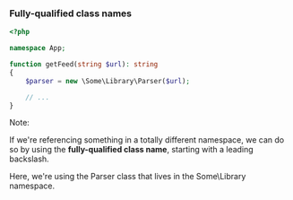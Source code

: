 ### Fully-qualified class names

```php
<?php

namespace App;

function getFeed(string $url): string
{
    $parser = new \Some\Library\Parser($url);

    // ...
}
```

Note:

If we're referencing something in a totally different namespace, we can do so by using the **fully-qualified class name**, starting with a leading backslash.

Here, we're using the Parser class that lives in the Some\Library namespace.
